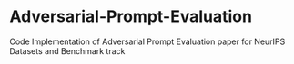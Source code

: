 # Adversarial-Prompt-Evaluation
Code Implementation of Adversarial Prompt Evaluation paper for NeurIPS Datasets and Benchmark track
